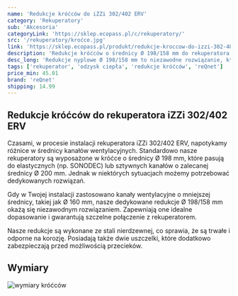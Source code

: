 ```yaml
---
name: 'Redukcje króćców do iZZi 302/402 ERV'
category: 'Rekuperatory'
sub: 'Akcesoria'
categoryLink: 'https://sklep.ecopass.pl/c/rekuperatory/'
src: '/rekuperatory/kroćce.jpg'
link: 'https://sklep.ecopass.pl/produkt/redukcje-kroccow-do-izzi-302-402-erv/'
description: 'Redukcje króćców o średnicy Ø 198/158 mm do rekuperatora iZZi 302/402 ERV.'
desc_long: 'Redukcje nyplowe Ø 198/158 mm to niezawodne rozwiązanie, które umożliwia bezpośrednie podłączenie Twojego rekuperatora iZZi 302/402 ERV do kanałów wentylacyjnych o średnicy Ø 160 mm. Dzięki temu możesz łatwo dostosować swoją instalację i zaoszczędzić czas. Ta redukcja zastępuje standardowe króćce nyplowe o średnicy Ø 200 mm, które są dołączane w komplecie z rekuperatorem. Dzięki temu unikasz konieczności zakupu dodatkowych elementów i masz pewność, że Twoja instalacja będzie odpowiednio dopasowana.'
tags: ['rekuperator', 'odzysk ciepła', 'redukcje króćców', 'reQnet']
price_min: 45.01
brand: 'reQnet'
shipping: 14.99
---
```


## Redukcje króćców do rekuperatora iZZi 302/402 ERV

Czasami, w procesie instalacji rekuperatora iZZi 302/402 ERV, napotykamy różnice w średnicy kanałów wentylacyjnych. Standardowo nasze rekuperatory są wyposażone w króćce o średnicy Ø 198 mm, które pasują do elastycznych (np. SONODEC) lub sztywnych kanałów o zalecanej średnicy Ø 200 mm. Jednak w niektórych sytuacjach możemy potrzebować dedykowanych rozwiązań.

Gdy w Twojej instalacji zastosowano kanały wentylacyjne o mniejszej średnicy, takiej jak Ø 160 mm, nasze dedykowane redukcje Ø 198/158 mm okażą się niezawodnym rozwiązaniem. Zapewniają one idealne dopasowanie i gwarantują szczelne połączenie z rekuperatorem.

Nasze redukcje są wykonane ze stali nierdzewnej, co sprawia, że są trwałe i odporne na korozję. Posiadają także dwie uszczelki, które dodatkowo zabezpieczają przed możliwością przecieków.

## Wymiary

![wymiary króćców](/rekuperatory/rys-tech-kroćce.png)
